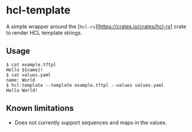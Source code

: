 # hcl-template

A simple wrapper around the [`hcl-rs`][https://crates.io/crates/hcl-rs] crate to render HCL template strings.

## Usage

    $ cat example.tftpl
    Hello ${name}!
    $ cat values.yaml
    name: World
    $ hcl-template --template example.tftpl --values values.yaml
    Hello World!

## Known limitations

* Does not currently support sequences and maps in the values.
